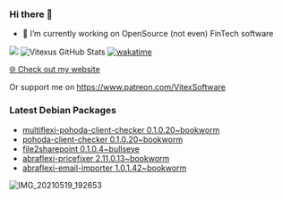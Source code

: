 ### Hi there 👋

- 🔭 I’m currently working on OpenSource  (not even) FinTech software

![](https://komarev.com/ghpvc/?username=Vitexus)
![Vitexus GitHub Stats](https://github-readme-stats.vercel.app/api?username=Vitexus&show_icons=true)
[![wakatime](https://wakatime.com/badge/user/5abba9ca-813e-43ac-9b5f-b1cfdf3dc1c7.svg)](https://wakatime.com/@5abba9ca-813e-43ac-9b5f-b1cfdf3dc1c7)

<p><a href="https://vitexsoftware.cz">🌐 Check out my website</a></p>

Or support me on https://www.patreon.com/VitexSoftware

### Latest Debian Packages
<!-- DEBIAN-PACKAGES-LIST:START -->
- [multiflexi-pohoda-client-checker 0.1.0.20~bookworm](https://repo.vitexsoftware.com/package.php?package=multiflexi-pohoda-client-checker)
- [pohoda-client-checker 0.1.0.20~bookworm](https://repo.vitexsoftware.com/package.php?package=pohoda-client-checker)
- [file2sharepoint 0.1.0.4~bullseye](https://repo.vitexsoftware.com/package.php?package=file2sharepoint)
- [abraflexi-pricefixer 2.11.0.13~bookworm](https://repo.vitexsoftware.com/package.php?package=abraflexi-pricefixer)
- [abraflexi-email-importer 1.0.1.42~bookworm](https://repo.vitexsoftware.com/package.php?package=abraflexi-email-importer)
<!-- DEBIAN-PACKAGES-LIST:END -->

![IMG_20210519_192653](https://user-images.githubusercontent.com/2621130/120022731-1bd48900-bfed-11eb-90f9-4f88f560b8b7.jpg)

<!--
**Vitexus/Vitexus** is a ✨ _special_ ✨ repository because its `README.md` (this file) appears on your GitHub profile.

Here are some ideas to get you started:

- 🌱 I’m currently learning ...
- 👯 I’m looking to collaborate on ...
- 🤔 I’m looking for help with ...
- 💬 Ask me about ...
- 📫 How to reach me: ...
- 😄 Pronouns: ...
- ⚡ Fun fact: ...
-->



